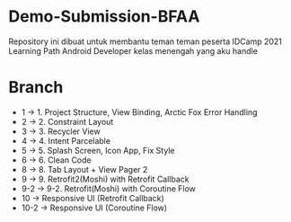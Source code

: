 # Demo-Submission-BFAA

Repository ini dibuat untuk membantu teman teman peserta IDCamp 2021 Learning Path Android Developer kelas menengah yang aku handle

# Branch
- 1 -> 1. Project Structure, View Binding, Arctic Fox Error Handling
- 2 -> 2. Constraint Layout
- 3 -> 3. Recycler View
- 4 -> 4. Intent Parcelable
- 5 -> 5. Splash Screen, Icon App, Fix Style
- 6 -> 6. Clean Code
- 8 -> 8. Tab Layout + View Pager 2
- 9 -> 9. Retrofit2(Moshi) with Retrofit Callback
- 9-2 -> 9-2. Retrofit(Moshi) with Coroutine Flow
- 10 -> Responsive UI (Retrofit Callback)
- 10-2 -> Responsive UI (Coroutine Flow)
